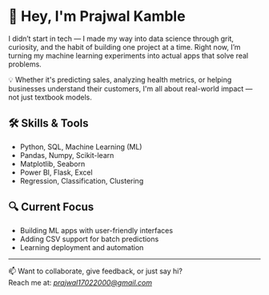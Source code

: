 # 👋 Hey, I'm Prajwal Kamble

I didn’t start in tech — I made my way into data science through grit, curiosity, and the habit of building one project at a time. Right now, I’m turning my machine learning experiments into actual apps that solve real problems.

💡 Whether it's predicting sales, analyzing health metrics, or helping businesses understand their customers, I'm all about real-world impact — not just textbook models.

## 🛠 Skills & Tools

- Python, SQL, Machine Learning (ML)
- Pandas, Numpy, Scikit-learn
- Matplotlib, Seaborn
- Power BI, Flask, Excel  
- Regression, Classification, Clustering

## 🔍 Current Focus
- Building ML apps with user-friendly interfaces  
- Adding CSV support for batch predictions  
- Learning deployment and automation

<!-- ## 📈 Stats & Activity -->

<!-- ![Prajwal's GitHub Stats](https://github-readme-stats.vercel.app/api?username=PrajwalKamble369&show_icons=true&theme=github_dark) -->
<!-- ![GitHub Streak](https://github-readme-streak-stats.herokuapp.com?user=PrajwalKamble369&theme=github-dark) -->

---

📫 Want to collaborate, give feedback, or just say hi?  
Reach me at: *prajwal17022000@gmail.com*
